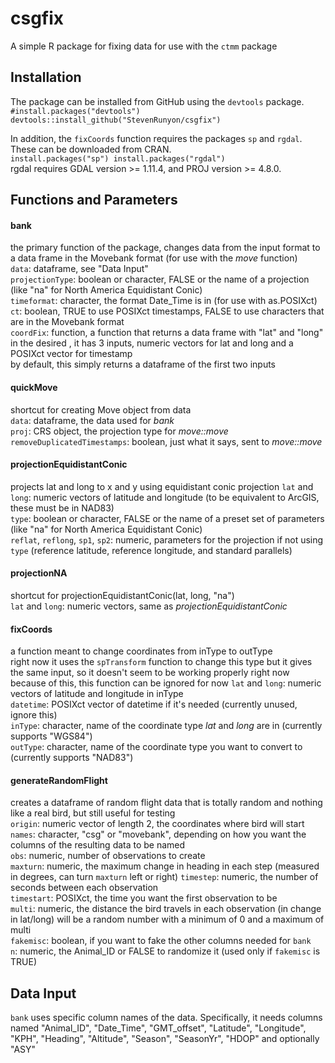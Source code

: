 # csgfix
A simple R package for fixing data for use with the `ctmm` package

## Installation


The package can be installed from GitHub using the `devtools` package.    
``#install.packages("devtools")
devtools::install_github("StevenRunyon/csgfix")``

In addition, the `fixCoords` function requires the packages `sp` and `rgdal`. These can be downloaded from CRAN.    
``install.packages("sp")
install.packages("rgdal")``   
rgdal requires GDAL version >= 1.11.4, and PROJ version >= 4.8.0.

## Functions and Parameters
#### bank
  the primary function of the package, changes data from the input format to a data frame in the Movebank format (for use with the _move_ function)    
  `data`: dataframe, see "Data Input"    
  `projectionType`: boolean or character, FALSE or the name of a projection (like "na" for North America Equidistant Conic)     
  `timeformat`: character, the format Date_Time is in (for use with as.POSIXct)    
  `ct`: boolean, TRUE to use POSIXct timestamps, FALSE to use characters that are in the Movebank format    
  `coordFix`: function, a function that returns a data frame with "lat" and "long" in the desired , it has 3 inputs, numeric vectors for lat and long and a POSIXct vector for timestamp    
    by default, this simply returns a dataframe of the first two inputs

#### quickMove
  shortcut for creating Move object from data   
  `data`: dataframe, the data used for _bank_   
  `proj`: CRS object, the projection type for _move::move_    
  `removeDuplicatedTimestamps`: boolean, just what it says, sent to _move::move_    

#### projectionEquidistantConic
  projects lat and long to x and y using equidistant conic projection
  `lat` and `long`: numeric vectors of latitude and longitude (to be equivalent to ArcGIS, these must be in NAD83)    
  `type`: boolean or character, FALSE or the name of a preset set of parameters (like "na" for North America Equidistant Conic)    
  `reflat`, `reflong`, `sp1`, `sp2`: numeric, parameters for the projection if not using `type` (reference latitude, reference longitude, and standard parallels)    

#### projectionNA
  shortcut for projectionEquidistantConic(lat, long, "na")     
  `lat` and `long`: numeric vectors, same as _projectionEquidistantConic_       
   
#### fixCoords
  a function meant to change coordinates from inType to outType      
  right now it uses the `spTransform` function to change this type but it gives the same input, so it doesn't seem to be working properly right now
  because of this, this function can be ignored for now
  `lat` and `long`: numeric vectors of latitude and longitude in inType    
  `datetime`: POSIXct vector of datetime if it's needed (currently unused, ignore this)    
  `inType`: character, name of the coordinate type _lat_ and _long_ are in (currently supports "WGS84")     
  `outType`: character, name of the coordinate type you want to convert to (currently supports "NAD83")    

#### generateRandomFlight
  creates a dataframe of random flight data that is totally random and nothing like a real bird, but still useful for testing     
  `origin`: numeric vector of length 2, the coordinates where bird will start    
  `names`: character, "csg" or "movebank", depending on how you want the columns of the resulting data to be named    
  `obs`: numeric, number of observations to create    
  `maxturn`: numeric, the maximum change in heading in each step (measured in degrees, can turn `maxturn` left or right)
  `timestep`: numeric, the number of seconds between each observation    
  `timestart`: POSIXct, the time you want the first observation to be    
  `multi`: numeric, the distance the bird travels in each observation (in change in lat/long) will be a random number with a minimum of 0 and a maximum of multi    
  `fakemisc`: boolean, if you want to fake the other columns needed for `bank`    
  `n`: numeric, the Animal_ID or FALSE to randomize it (used only if `fakemisc` is TRUE)    
 
## Data Input
`bank` uses specific column names of the data. Specifically, it needs columns named
"Animal_ID", "Date_Time", "GMT_offset", "Latitude", "Longitude", "KPH", "Heading", "Altitude", "Season", "SeasonYr", "HDOP"
and optionally "ASY"
